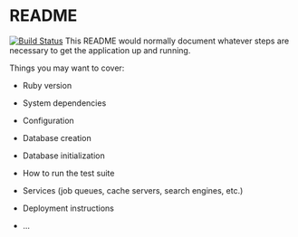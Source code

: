 # README
[![Build Status](https://www.travis-ci.com/nociza/sample169app.svg?branch=main)](https://www.travis-ci.com/nociza/sample169app)
This README would normally document whatever steps are necessary to get the
application up and running.

Things you may want to cover:

* Ruby version

* System dependencies

* Configuration

* Database creation

* Database initialization

* How to run the test suite

* Services (job queues, cache servers, search engines, etc.)

* Deployment instructions

* ...
